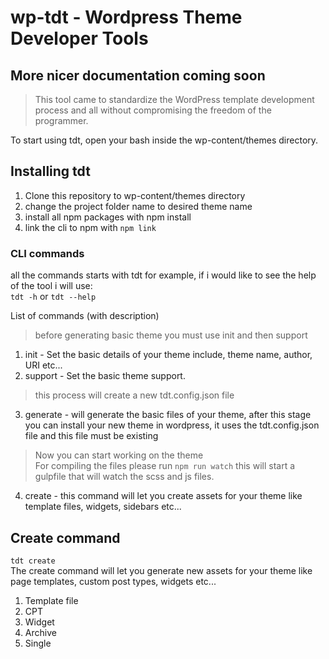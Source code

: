 # wp-tdt - Wordpress Theme Developer Tools
## More nicer documentation coming soon
> This tool came to standardize the WordPress template development process and all without compromising the freedom of the programmer.

To start using tdt, open your bash inside the wp-content/themes directory.

## Installing tdt
1. Clone this repository to wp-content/themes directory
2. change the project folder name to desired theme name
3. install all npm packages with npm install
4. link the cli to npm with `npm link`

### CLI commands
all the commands starts with tdt for example, if i would like to see the help of the tool i will use:<br>
`tdt -h` or `tdt --help`<br>

List of commands (with description)<br>
> before generating basic theme you must use init and then support 
1. init - Set the basic details of your theme include, theme name, author, URI etc...
2. support - Set the basic theme support.
> this process will create a new tdt.config.json file
3. generate - will generate the basic files of your theme, after this stage you can install your new theme in wordpress, it uses the tdt.config.json file and this file must be existing
>Now you can start working on the theme<br>
For compiling the files please run `npm run watch` this will start a gulpfile that will watch the scss and js files.
4. create - this command will let you create assets for your theme like template files, widgets, sidebars etc...

## Create command
`tdt create` <br>
The create command will let you generate new assets for your theme like page templates, custom post types, widgets etc... <br>

1. Template file
2. CPT
3. Widget
4. Archive
5. Single